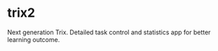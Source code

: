 trix2
=====

Next generation Trix. Detailed task control and statistics app for better learning outcome.
